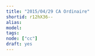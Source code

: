 ```yaml
---
title: "2015/04/29 CA Ordinaire"
shortid: r12hX36--
alias:
model:
tags:
node: ["cc"]
draft: yes
---
```

